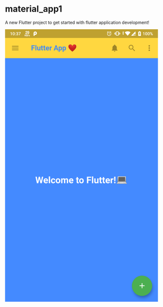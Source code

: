 # material_app1

A new Flutter project to get started with flutter application development!


![Snapshot of the App](/Screenshot_20191019-223708.png)
